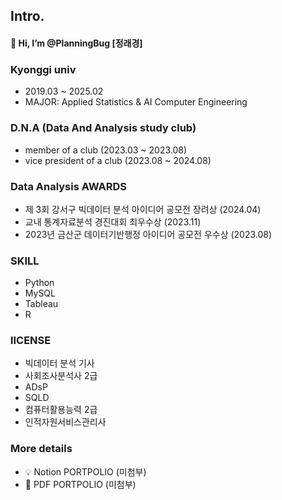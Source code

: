 ## Intro.
#### 👋 Hi, I’m @PlanningBug [정래경]

### Kyonggi univ 
- 2019.03 ~ 2025.02
- MAJOR: Applied Statistics & AI Computer Engineering

### D.N.A (Data And Analysis study club)
- member of a club (2023.03 ~ 2023.08)
- vice president of a club (2023.08 ~ 2024.08)

### Data Analysis AWARDS
- 제 3회 강서구 빅데이터 분석 아이디어 공모전 장려상 (2024.04)
- 교내 통계자료분석 경진대회 최우수상 (2023.11)
- 2023년 금산군 데이터기반행정 아이디어 공모전 우수상 (2023.08)

### SKILL
- Python
- MySQL
- Tableau
- R

### lICENSE
- 빅데이터 분석 기사
- 사회조사분석사 2급
- ADsP
- SQLD
- 컴퓨터활용능력 2급
- 인적자원서비스관리사

### More details
- 💡 Notion PORTPOLIO (미첨부)
- 📒 PDF PORTPOLIO (미첨부)
